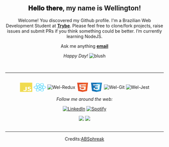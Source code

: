 <div>
  <div align="center">
    <h2> 𝐇𝐞𝐥𝐥𝐨 𝐭𝐡𝐞𝐫𝐞, my name is Wellington!</h2>
  </div>
  
  <p align="center"> 
    Welcome! You discovered my Github profile.
    I'm a Brazilian Web Development Student at <a href="https://github.com/betrybe"><b>Trybe</b></a>.
    Please feel free to clone/fork projects, raise issues and submit PRs if you think something could be better.
    I’m currently learning NodeJS.
  <p/>
  
  <p align="center">
    Ask me anything <a href="mailto:junior.wel02@gmail.com"><b>email</b></a>
  <p />
  
  <p align="center"><i>Happy Day!</i> 
    <g-emoji class="g-emoji" alias="blush" fallback-src="https://github.githubassets.com/images/icons/emoji/unicode/1f60a.png"><img class="emoji" alt="blush" height="20" width="20" src="https://github.githubassets.com/images/icons/emoji/unicode/1f60a.png"></g-emoji>
  </p>
  
  <br />
  <hr />
  
  <div style="display: inline_block" align="center"><br>
    <img align="center" alt="Wel-Js" height="30" width="40" src="https://raw.githubusercontent.com/devicons/devicon/master/icons/javascript/javascript-plain.svg">
    <img align="center" alt="Wel-React" height="30" width="40" src="https://raw.githubusercontent.com/devicons/devicon/master/icons/react/react-original.svg">
    <img align="center" alt="Wel-Redux" height="30" width="40" src="https://cdn.jsdelivr.net/gh/devicons/devicon/icons/redux/redux-original.svg">
    <img align="center" alt="Wel-HTML" height="30" width="40" src="https://raw.githubusercontent.com/devicons/devicon/master/icons/html5/html5-original.svg">
    <img align="center" alt="Wel-CSS" height="30" width="40" src="https://raw.githubusercontent.com/devicons/devicon/master/icons/css3/css3-original.svg">
    <img align="center" alt="Wel-Git" height="30" width="40" src="https://cdn.jsdelivr.net/gh/devicons/devicon/icons/git/git-plain.svg">
    <img align="center" alt="Wel-Jest" height="30" width="40" src="https://cdn.jsdelivr.net/gh/devicons/devicon/icons/jest/jest-plain.svg">
 </div>
  
  <p align="center"><i>Follow me around the web:</i><br></p>
  
  <p align="center">
    <a href="https://www.linkedin.com/in/wellington-gregorio-jr/" rel="nofollow"><img src="https://camo.githubusercontent.com/1598532a3542326fff0ea5e0481f39287c1a1a201b07b4fff95c5ecd6a30553e/68747470733a2f2f696d672e736869656c64732e696f2f62616467652f4c696e6b6564496e2d2532333030373742352e7376673f267374796c653d666c61742d737175617265266c6f676f3d6c696e6b6564696e266c6f676f436f6c6f723d7768697465" alt="LinkedIn" data-canonical-src="https://img.shields.io/badge/LinkedIn-%230077B5.svg?&amp;style=flat-square&amp;logo=linkedin&amp;logoColor=white" style="max-width:100%;"></a>
<a href="https://open.spotify.com/user/prkx18mex84gglyafwpo6aqm6?si=U_zq_rv0Ty-ZLhp-Abpqlw&utm_source=copy-link&dl_branch=1" rel="nofollow"><img src="https://camo.githubusercontent.com/6fc0e79405dc48a7406cc0868037a9bc58e53db2fd9407c2589454fac641a3d8/68747470733a2f2f696d672e736869656c64732e696f2f62616467652f53706f746966792d2532333145443736302e7376673f267374796c653d666c61742d737175617265266c6f676f3d73706f74696679266c6f676f436f6c6f723d7768697465" alt="Spotify" data-canonical-src="https://img.shields.io/badge/Spotify-%231ED760.svg?&amp;style=flat-square&amp;logo=spotify&amp;logoColor=white" style="max-width:100%;"></a>
</p>
  
  <div align="center">
    <img src="https://github-readme-stats.vercel.app/api?username=devwelljr&show_icons=true&theme=radical" />
    <img height="180em" src="https://github-readme-stats.vercel.app/api/top-langs/?username=devwelljr&layout=compact&langs_count=7&theme=radical"/>
  <div/>
    
  <br />
  <hr />
    <p>Credits:<a href="https://github.com/ABSphreak">ABSphreak</a></p>
<div/>
